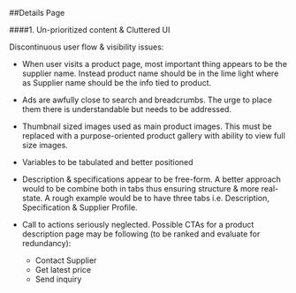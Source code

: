##Details Page

####1. Un-prioritized content & Cluttered UI

Discontinuous user flow & visibility issues:

- When user visits a product page, most important thing appears to be the supplier name. Instead product name should be in the lime light where as Supplier name should be the info tied to product.

- Ads are awfully close to search and breadcrumbs. The urge to place them there is understandable but needs to be addressed.

- Thumbnail sized images used as main product images. This must be replaced with a purpose-oriented product gallery with ability to view full size images.

- Variables to be tabulated and better positioned

- Description & specifications appear to be free-form. A better approach would to be combine both in tabs thus ensuring structure & more real-state. A rough example would be to have three tabs i.e. Description, Specification & Supplier Profile.

- Call to actions seriously neglected. Possible CTAs for a product description page may be following (to be ranked and evaluate for redundancy):
	- Contact Supplier
	- Get latest price
	- Send inquiry
